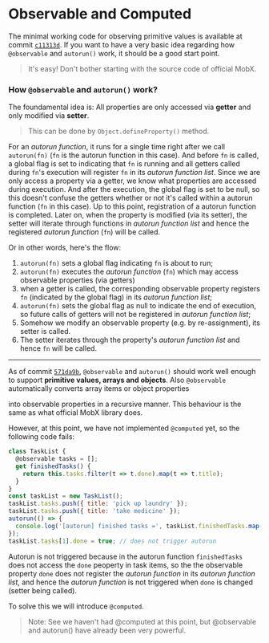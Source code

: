 # Observable and Computed

The minimal working code for observing primitive values is available at
commit [`c11313d`](https://github.com/ericpoon/demo-mobx/commit/c11313d04cbd91afb36c2a43bbaca9770b8b2b4c). 
If you want to have a very basic idea regarding how `@observable` and `autorun()` work,
it should be a good start point.
> It's easy! Don't bother starting with the source code of official MobX.

### How `@observable` and `autorun()` work?

The foundamental idea is: All properties are only accessed via **getter** and only modified via **setter**.

> This can be done by `Object.defineProperty()` method.

For an *autorun function*, it runs for a single time right after we call `autorun(fn)` (`fn` is the autorun function in this case). And before `fn` is called, a global flag is set to indicating that `fn` is running and all getters called during `fn`'s execution will register `fn` in its *autorun function list*. Since we are only access a property via a getter, we know what properties are accessed during execution. And after the execution, the global flag is set to be null, so this doesn't confuse the getters whether or not it's called within a autorun function (`fn` in this case).
Up to this point, registration of a autorun function is completed. Later on, when the property is modified (via its setter), the setter will iterate through functions in *autorun function list* and hence the registered *autorun function* (`fn`) will be called.

Or in other words, here's the flow:
1. `autorun(fn)` sets a global flag indicating `fn` is about to run;
2. `autorun(fn)` executes the *autorun function* (`fn`) which may access observable properties (via getters)
3. when a getter is called, the corresponding observable property registers `fn` (indicated by the global flag) in its *autorun function list*;
4. `autorun(fn)` sets the global flag as null to indicate the end of execution, so future calls of getters will not be registered in *autorun function list*;
5. Somehow we modify an observable property (e.g. by re-assignment), its setter is called.
6. The setter iterates through the property's *autorun function list* and hence `fn` will be called.

---

As of commit [`571da9b`](), `@observable` and `autorun()` should work well enough to support **primitive
values, arrays and objects**. Also `@observable` automatically converts array items or object properties

into observable properties in a recursive manner. This behaviour is the same as what official MobX library does.

However, at this point, we have not implemented `@computed` yet, so the following code fails:
```javascript
class TaskList {
  @observable tasks = [];
  get finishedTasks() {
    return this.tasks.filter(t => t.done).map(t => t.title);
  }
}
const taskList = new TaskList();
taskList.tasks.push({ title: 'pick up laundry' });
taskList.tasks.push({ title: 'take medicine' });
autorun(() => {
  console.log('[autorun] finished tasks =', taskList.finishedTasks.map(i => i.title));
});
taskList.tasks[1].done = true; // does not trigger autorun
```

Autorun is not triggered because in the autorun function `finishedTasks` does not access the `done` peoperty in task items, so the the observable property `done` does not register the *autorun function* in its *autorun function list*, and hence the *autorun function* is not triggered when `done` is changed (setter being called).

To solve this we will introduce `@computed`.

> Note: See we haven't had @computed at this point, but @observable and autorun() have already been very powerful.

